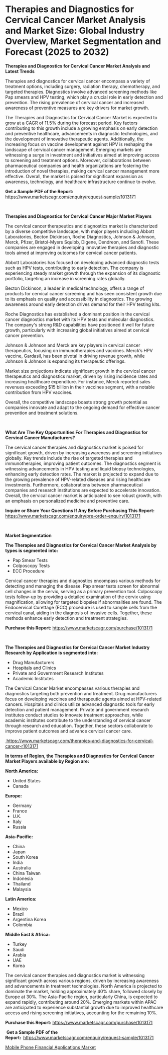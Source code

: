 <p><h1>Therapies and Diagnostics for Cervical Cancer Market Analysis and Market Size: Global Industry Overview, Market Segmentation and Forecast (2025 to 2032)</h1></p><p><strong>Therapies and Diagnostics for Cervical Cancer Market Analysis and Latest Trends</strong></p>
<p><p>Therapies and diagnostics for cervical cancer encompass a variety of treatment options, including surgery, radiation therapy, chemotherapy, and targeted therapies. Diagnostics involve advanced screening methods like Pap smears and HPV testing, which play a crucial role in early detection and prevention. The rising prevalence of cervical cancer and increased awareness of preventive measures are key drivers for market growth.</p><p>The Therapies and Diagnostics for Cervical Cancer Market is expected to grow at a CAGR of 11.5% during the forecast period. Key factors contributing to this growth include a growing emphasis on early detection and preventive healthcare, advancements in diagnostic technologies, and the development of innovative therapeutic agents. Additionally, the increasing focus on vaccine development against HPV is reshaping the landscape of cervical cancer management. Emerging markets are witnessing a surge in investment and initiatives aimed at improving access to screening and treatment options. Moreover, collaborations between pharmaceutical companies and health organizations are fostering the introduction of novel therapies, making cervical cancer management more effective. Overall, the market is poised for significant expansion as awareness, technology, and healthcare infrastructure continue to evolve.</p></p>
<p><strong>Get a Sample PDF of the Report:&nbsp;</strong> <a href="https://www.marketscagr.com/enquiry/request-sample/1013171?utm_campaign=2465&utm_medium=2&utm_source=Github&utm_content=ia&utm_term=08032025&utm_id=therapies-and-diagnostics-for-cervical-cancer">https://www.marketscagr.com/enquiry/request-sample/1013171</a></p>
<p>&nbsp;</p>
<p><strong>Therapies and Diagnostics for Cervical Cancer Major Market Players</strong></p>
<p><p>The cervical cancer therapeutics and diagnostics market is characterized by a diverse competitive landscape, with major players including Abbott Laboratories, Becton Dickinson, Roche Diagnostics, Johnson & Johnson, Merck, Pfizer, Bristol-Myers Squibb, Digene, Dendreon, and Sanofi. These companies are engaged in developing innovative therapies and diagnostic tools aimed at improving outcomes for cervical cancer patients.</p><p>Abbott Laboratories has focused on developing advanced diagnostic tests such as HPV tests, contributing to early detection. The company is experiencing steady market growth through the expansion of its diagnostic portfolio, targeting an increase in screening rates globally.</p><p>Becton Dickinson, a leader in medical technology, offers a range of products for cervical cancer screening and has seen consistent growth due to its emphasis on quality and accessibility in diagnostics. The growing awareness around early detection drives demand for their HPV testing kits.</p><p>Roche Diagnostics has established a dominant position in the cervical cancer diagnostics market with its HPV tests and molecular diagnostics. The company's strong R&D capabilities have positioned it well for future growth, particularly with increasing global initiatives aimed at cervical cancer prevention.</p><p>Johnson & Johnson and Merck are key players in cervical cancer therapeutics, focusing on immunotherapies and vaccines. Merck’s HPV vaccine, Gardasil, has been pivotal in driving revenue growth, while Johnson & Johnson is expanding its therapeutic offerings.</p><p>Market size projections indicate significant growth in the cervical cancer therapeutics and diagnostics market, driven by rising incidence rates and increasing healthcare expenditure. For instance, Merck reported sales revenues exceeding $15 billion in their vaccines segment, with a notable contribution from HPV vaccines.</p><p>Overall, the competitive landscape boasts strong growth potential as companies innovate and adapt to the ongoing demand for effective cancer prevention and treatment solutions.</p></p>
<p>&nbsp;</p>
<p><strong>What Are The Key Opportunities For Therapies and Diagnostics for Cervical Cancer Manufacturers?</strong></p>
<p><p>The cervical cancer therapies and diagnostics market is poised for significant growth, driven by increasing awareness and screening initiatives globally. Key trends include the rise of targeted therapies and immunotherapies, improving patient outcomes. The diagnostics segment is witnessing advancements in HPV testing and liquid biopsy technologies, enhancing early detection rates. The market is projected to expand due to the growing prevalence of HPV-related diseases and rising healthcare investments. Furthermore, collaborations between pharmaceutical companies and research institutions are expected to accelerate innovation. Overall, the cervical cancer market is anticipated to see robust growth, with an emphasis on personalized medicine and preventive care.</p></p>
<p><strong>Inquire or Share Your Questions If Any Before Purchasing This Report:</strong> <a href="https://www.marketscagr.com/enquiry/pre-order-enquiry/1013171?utm_campaign=2465&utm_medium=2&utm_source=Github&utm_content=ia&utm_term=08032025&utm_id=therapies-and-diagnostics-for-cervical-cancer">https://www.marketscagr.com/enquiry/pre-order-enquiry/1013171</a></p>
<p>&nbsp;</p>
<p><strong>Market Segmentation</strong></p>
<p><strong>The Therapies and Diagnostics for Cervical Cancer Market Analysis by types is segmented into:</strong></p>
<p><ul><li>Pap Smear Tests</li><li>Colposcopy Tests</li><li>ECC Procedure</li></ul></p>
<p><p>Cervical cancer therapies and diagnostics encompass various methods for detecting and managing the disease. Pap smear tests screen for abnormal cell changes in the cervix, serving as a primary prevention tool. Colposcopy tests follow-up by providing a detailed examination of the cervix using magnification, allowing for targeted biopsies if abnormalities are found. The Endocervical Curettage (ECC) procedure is used to sample cells from the cervical canal, aiding in the diagnosis of invasive cells. Together, these methods enhance early detection and treatment strategies.</p></p>
<p><strong>Purchase this Report:&nbsp;</strong><a href="https://www.marketscagr.com/purchase/1013171?utm_campaign=2465&utm_medium=2&utm_source=Github&utm_content=ia&utm_term=08032025&utm_id=therapies-and-diagnostics-for-cervical-cancer">https://www.marketscagr.com/purchase/1013171</a></p>
<p>&nbsp;</p>
<p><strong>The Therapies and Diagnostics for Cervical Cancer Market Industry Research by Application is segmented into:</strong></p>
<p><ul><li>Drug Manufacturers</li><li>Hospitals and Clinics</li><li>Private and Government Research Institutes</li><li>Academic Institutes</li></ul></p>
<p><p>The Cervical Cancer Market encompasses various therapies and diagnostics targeting both prevention and treatment. Drug manufacturers focus on developing vaccines and therapeutic agents aimed at HPV-related cancers. Hospitals and clinics utilize advanced diagnostic tools for early detection and patient management. Private and government research institutes conduct studies to innovate treatment approaches, while academic institutes contribute to the understanding of cervical cancer through research and education. Together, these sectors collaborate to improve patient outcomes and advance cervical cancer care.</p></p>
<p><a href="https://www.marketscagr.com/therapies-and-diagnostics-for-cervical-cancer-r1013171?utm_campaign=2465&utm_medium=2&utm_source=Github&utm_content=ia&utm_term=08032025&utm_id=therapies-and-diagnostics-for-cervical-cancer">&nbsp;https://www.marketscagr.com/therapies-and-diagnostics-for-cervical-cancer-r1013171</a></p>
<p><strong>In terms of Region, the Therapies and Diagnostics for Cervical Cancer Market Players available by Region are:</strong></p>
<p>
    <p> <strong> North America: </strong>
        <ul>
            <li>United States</li>
            <li>Canada</li>
        </ul>
        </p> 
    <p> <strong> Europe: </strong>
        <ul>
            <li>Germany</li>
            <li>France</li>
            <li>U.K.</li>
            <li>Italy</li>
            <li>Russia</li>
        </ul>
        </p> 
    <p> <strong> Asia-Pacific: </strong>
        <ul>
            <li>China</li>
            <li>Japan</li>
            <li>South Korea</li>
            <li>India</li>
            <li>Australia</li>
            <li>China Taiwan</li>
            <li>Indonesia</li>
            <li>Thailand</li>
            <li>Malaysia</li>
        </ul>
        </p> 
    <p> <strong> Latin America: </strong>
        <ul>
            <li>Mexico</li>
            <li>Brazil</li>
            <li>Argentina Korea</li>
            <li>Colombia</li>
        </ul>
        </p> 
    <p> <strong> Middle East & Africa: </strong>
        <ul>
            <li>Turkey</li>
            <li>Saudi</li>
            <li>Arabia</li>
            <li>UAE</li>
            <li>Korea</li>
        </ul>
    </p>
    </p>
<p><p>The cervical cancer therapies and diagnostics market is witnessing significant growth across various regions, driven by increasing awareness and advancements in treatment technologies. North America is projected to dominate the market, holding approximately 40% share, followed closely by Europe at 30%. The Asia-Pacific region, particularly China, is expected to expand rapidly, contributing around 20%. Emerging markets within APAC are anticipated to experience substantial growth due to improved healthcare access and rising screening initiatives, accounting for the remaining 10%.</p></p>
<p><strong>Purchase this Report: </strong><a href="https://www.marketscagr.com/purchase/1013171?utm_campaign=2465&utm_medium=2&utm_source=Github&utm_content=ia&utm_term=08032025&utm_id=therapies-and-diagnostics-for-cervical-cancer">https://www.marketscagr.com/purchase/1013171</a></p>
<p>&nbsp;<strong>Get a Sample PDF of the Report:&nbsp;&nbsp;</strong><a href="https://www.marketscagr.com/enquiry/request-sample/1013171?utm_campaign=2465&utm_medium=2&utm_source=Github&utm_content=ia&utm_term=08032025&utm_id=therapies-and-diagnostics-for-cervical-cancer">https://www.marketscagr.com/enquiry/request-sample/1013171</a></p>
<p><strong></strong></p>
<p><p><a href="https://github.com/FahadAhmed223/Market-Research-Report-List-1/blob/main/mobile-phone-financial-applications-market.md?utm_campaign=2465&utm_medium=2&utm_source=Github&utm_content=ia&utm_term=08032025&utm_id=therapies-and-diagnostics-for-cervical-cancer">Mobile Phone Financial Applications Market</a></p></p>